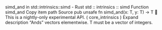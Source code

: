 simd_and in std::intrinsics::simd - Rust
std
::
intrinsics
::
simd
Function
simd_and
Copy item path
Source
pub unsafe fn simd_and<T>(x: T, y: T) -> T
🔬
This is a nightly-only experimental API. (
core_intrinsics
)
Expand description
“Ands” vectors elementwise.
T
must be a vector of integers.